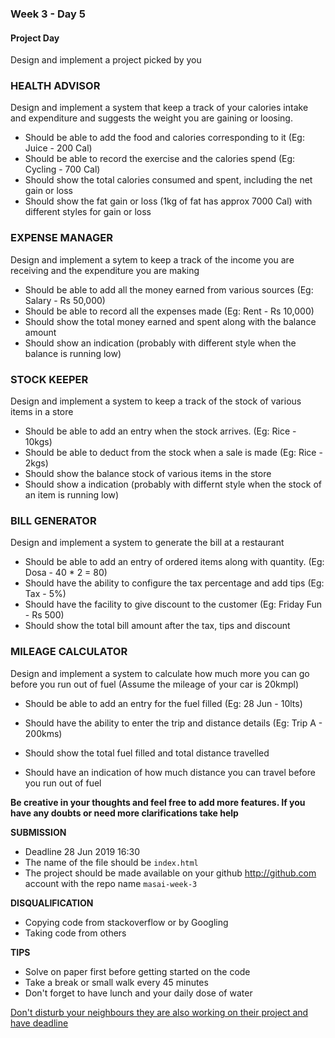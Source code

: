 ### Week 3 - Day 5

#### Project Day

Design and implement a project picked by you



### HEALTH ADVISOR

Design and implement a system that keep a track of your calories intake and expenditure and suggests the weight you are gaining or loosing. 

- Should be able to add the food and calories corresponding to it (Eg: Juice - 200 Cal)
- Should be able to record the exercise and the calories spend (Eg: Cycling - 700 Cal)
- Should show the total calories consumed and spent, including the net gain or loss
- Should show the fat gain or loss (1kg of fat has approx 7000 Cal) with different styles for gain or loss



### EXPENSE MANAGER

Design and implement a sytem to keep a  track of the income you are receiving and the expenditure you are making

- Should be able to add all the money earned from various sources (Eg: Salary - Rs 50,000)
- Should be able to record all the expenses made (Eg: Rent - Rs 10,000)
- Should show the total money earned and spent along with the balance amount
- Should show an indication (probably with different style when the balance is running low)



### STOCK KEEPER

Design and implement a system to keep a track of the stock of various items in a store

- Should be able to add an entry when the stock arrives. (Eg: Rice - 10kgs)
- Should be able to deduct from the stock when a sale is made (Eg: Rice - 2kgs)
- Should show the balance stock of various items in the store
- Should show a indication (probably with differnt style when the stock of an item is running low)



### BILL GENERATOR

Design and implement a system to generate the bill at a restaurant

- Should be able to add an entry of ordered items along with quantity. (Eg: Dosa - 40 * 2 = 80)
- Should have the ability to configure the tax percentage and add tips (Eg: Tax - 5%)
- Should have the facility to give discount to the customer (Eg: Friday Fun - Rs 500)
- Should show the total bill amount after the tax, tips and discount



### MILEAGE CALCULATOR  

Design and implement a system to calculate how much more you can go before you run out of fuel (Assume the mileage of your car is 20kmpl)
- Should be able to add an entry for the fuel filled (Eg: 28 Jun - 10lts)

- Should have the ability to enter the trip and distance details (Eg: Trip A - 200kms)

- Should show the total fuel filled and total distance travelled

- Should have an indication of how much distance you can travel before you run out of fuel

  



**Be creative in your thoughts and feel free to add more features. If you have any doubts or need more clarifications take help**



**SUBMISSION**

- Deadline 28 Jun 2019 16:30
- The name of the file should be `index.html`
- The project should be made available on your github http://github.com account with the repo name `masai-week-3`



**DISQUALIFICATION**

- Copying code from stackoverflow or by Googling
- Taking code from others



**TIPS**

- Solve on paper first before getting started on the code
- Take a break or small walk every 45 minutes
- Don't forget to have lunch and your daily dose of water



<u>Don't disturb your neighbours they are also working on their project and have deadline</u>